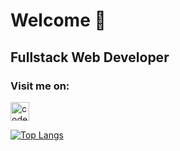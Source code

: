 # Welcome :wave:
## Fullstack Web Developer

### Visit me on:
[<img align="center" alt="codeSTACKr | LinkedIn" width="30px" src="https://cdn.jsdelivr.net/npm/simple-icons@v3/icons/linkedin.svg" />][linkedin]

[linkedin]:https://www.linkedin.com/in/kristina91jovanovic11/

[![Top Langs](https://github-readme-stats.vercel.app/api/top-langs/?username=Kristina-11&layout=compact&theme=dark)](https://github.com/anuraghazra/github-readme-stats)

<!-- ### This week I've been working on:
[![willianrod's wakatime stats](https://github-readme-stats.vercel.app/api/wakatime?username=Kristina&theme=dark)](https://github.com/anuraghazra/github-readme-stats) -->
